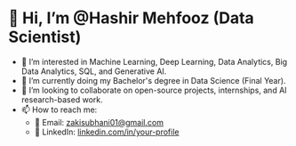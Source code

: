 # 👋 Hi, I’m @Hashir Mehfooz (Data Scientist)

- 👀 I’m interested in Machine Learning, Deep Learning, Data Analytics, Big Data Analytics, SQL, and Generative AI.
- 🌱 I’m currently doing my Bachelor's degree in Data Science (Final Year).
- 💞️ I’m looking to collaborate on open-source projects, internships, and AI research-based work.
- 📫 How to reach me:
  - 📧 Email: zakisubhani01@gmail.com  
  - 🔗 LinkedIn: [linkedin.com/in/your-profile](inkedin.com/in/ashir-mehfooz-a7625231b/)

<!---
HashirDS/HashirDS is a ✨ special ✨ repository because its `README.md` (this file) appears on your GitHub profile.
You can click the Preview link to take a look at your changes.
--->
